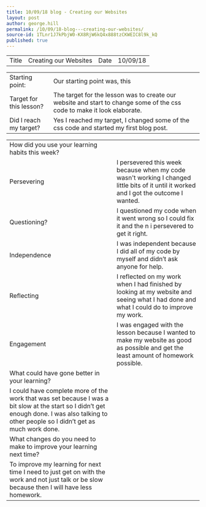 ```yaml
---
title: 10/09/18 blog - Creating our Websites
layout: post
author: george.hill
permalink: /10/09/18-blog---creating-our-websites/
source-id: 1TLnr1J7kPbjW0-KX8RjW6kQ4x888tzCKWEIC8l9k_kQ
published: true
---
```

<table>
  <tr>
    <td>Title</td>
    <td>Creating our Websites</td>
    <td>Date</td>
    <td>10/09/18</td>
  </tr>
</table>


<table>
  <tr>
    <td>Starting point:</td>
    <td>Our starting point was, this </td>
  </tr>
  <tr>
    <td>Target for this lesson?</td>
    <td>The target for the lesson was to create our website and start to change some of the css code to make it look elaborate.</td>
  </tr>
  <tr>
    <td>Did I reach my target? </td>
    <td>Yes I reached my target, I changed some of the css code and started my first blog post.</td>
  </tr>
</table>


<table>
  <tr>
    <td>How did you use your learning habits this week?</td>
    <td></td>
  </tr>
  <tr>
    <td>Persevering</td>
    <td>I persevered this week because when my code wasn't working I changed little bits of it until it worked and I got the outcome I wanted.</td>
  </tr>
  <tr>
    <td>Questioning?</td>
    <td>I questioned my code when it went wrong so I could fix it and the n i persevered to get it right.</td>
  </tr>
  <tr>
    <td>Independence</td>
    <td>I was independent because I did all of my code by myself and didn’t ask anyone for help.</td>
  </tr>
  <tr>
    <td>Reflecting</td>
    <td>I reflected on my work when I had finished by looking at my website and seeing what I had done and what I could do to improve my work.</td>
  </tr>
  <tr>
    <td>Engagement</td>
    <td>I was engaged with the lesson because I wanted to make my website as good as possible and get the least amount of homework possible.</td>
  </tr>
  <tr>
    <td>What could have gone better in your learning?</td>
    <td></td>
  </tr>
  <tr>
    <td>I could have complete more of the work that was set because I was a bit slow at the start so I didn’t get enough done. I was also talking to other people so I didn’t get as much work done.</td>
    <td></td>
  </tr>
  <tr>
    <td>What changes do you need to make to improve your learning next time?</td>
    <td></td>
  </tr>
  <tr>
    <td>To improve my learning for next time I need to just get on with the work and not just talk or be slow because then I will have less homework.</td>
    <td></td>
  </tr>
</table>


